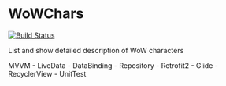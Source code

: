 # WoWChars

[![Build Status](https://travis-ci.org/perihanmirkelam/WoWChars.svg?branch=master)](https://travis-ci.org/perihanmirkelam/WoWChars)

List and show detailed description of WoW characters

MVVM - LiveData - DataBinding - Repository - Retrofit2 - Glide - RecyclerView - UnitTest
